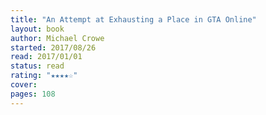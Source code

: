 ```yaml
---
title: "An Attempt at Exhausting a Place in GTA Online"
layout: book
author: Michael Crowe
started: 2017/08/26
read: 2017/01/01
status: read
rating: "★★★★☆"
cover: 
pages: 108
---
```


